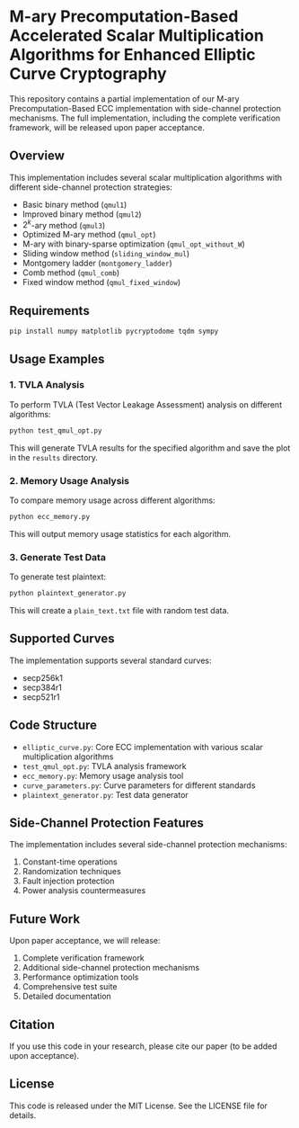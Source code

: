 # M-ary Precomputation-Based Accelerated Scalar Multiplication Algorithms for Enhanced Elliptic Curve Cryptography

This repository contains a partial implementation of our M-ary Precomputation-Based ECC implementation with side-channel protection mechanisms. The full implementation, including the complete verification framework, will be released upon paper acceptance.

## Overview

This implementation includes several scalar multiplication algorithms with different side-channel protection strategies:

- Basic binary method (`qmul1`)
- Improved binary method (`qmul2`)
- $2^k$-ary method (`qmul3`)
- Optimized M-ary method (`qmul_opt`)
- M-ary with binary-sparse optimization (`qmul_opt_without_W`)
- Sliding window method (`sliding_window_mul`)
- Montgomery ladder (`montgomery_ladder`)
- Comb method (`qmul_comb`)
- Fixed window method (`qmul_fixed_window`)

## Requirements

```bash
pip install numpy matplotlib pycryptodome tqdm sympy
```

## Usage Examples

### 1. TVLA Analysis

To perform TVLA (Test Vector Leakage Assessment) analysis on different algorithms:

```bash
python test_qmul_opt.py
```

This will generate TVLA results for the specified algorithm and save the plot in the `results` directory.

### 2. Memory Usage Analysis

To compare memory usage across different algorithms:

```bash
python ecc_memory.py
```

This will output memory usage statistics for each algorithm.

### 3. Generate Test Data

To generate test plaintext:

```bash
python plaintext_generator.py
```

This will create a `plain_text.txt` file with random test data.

## Supported Curves

The implementation supports several standard curves:

- secp256k1
- secp384r1
- secp521r1

## Code Structure

- `elliptic_curve.py`: Core ECC implementation with various scalar multiplication algorithms
- `test_qmul_opt.py`: TVLA analysis framework
- `ecc_memory.py`: Memory usage analysis tool
- `curve_parameters.py`: Curve parameters for different standards
- `plaintext_generator.py`: Test data generator

## Side-Channel Protection Features

The implementation includes several side-channel protection mechanisms:

1. Constant-time operations
2. Randomization techniques
3. Fault injection protection
4. Power analysis countermeasures

## Future Work

Upon paper acceptance, we will release:

1. Complete verification framework
2. Additional side-channel protection mechanisms
3. Performance optimization tools
4. Comprehensive test suite
5. Detailed documentation

## Citation

If you use this code in your research, please cite our paper (to be added upon acceptance).

## License

This code is released under the MIT License. See the LICENSE file for details.
